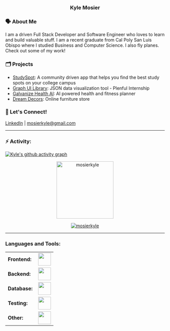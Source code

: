 <h3 align="center">Kyle Mosier</h3>

### 🗣️ About Me
I am a driven Full Stack Developer and Software Engineer who loves to learn and build valuable stuff. I am a recent graduate from Cal Poly San Luis Obispo where I studied Business and Computer Science. I also fly planes. Check out some of my work! 



### 🗂 Projects
- [StudySpot](https://github.com/mosierkyle/study-spot): A community driven app that helps you find the best study spots on your college campus
- [Graph UI Library](https://github.com/mosierkyle/Graph_UI_LIbrary): JSON data visualization tool - Plenful Internship 
- [Galvanize Health AI](https://github.com/mosierkyle/galvanize-health-ai): AI powered health and fitness planner
- [Dream Decors](https://github.com/mosierkyle/dream-decors): Online furniture store


  
### 💬 Let's Connect!
[LinkedIn](https://www.linkedin.com/in/kylemosier/) | mosierkyle@gmail.com


---

### ⚡ Activity:
[![Kyle's github activity graph](https://github-readme-activity-graph.vercel.app/graph?username=mosierkyle&bg_color=100f0f&color=4c5e9e&line=4c569e&point=403e41&area=true&hide_border=true)](https://github.com/mosierkyle/github-readme-activity-graph)

<div align="center">
  <a href="https://github.com/RResabala2015">
    <img height="180em" src="https://github-readme-stats.vercel.app/api/top-langs?username=mosierkyle&show_icons=true&locale=en&layout=compact&theme=tokyonight" alt="mosierkyle"/>
  </a>
</div>
<p align="center">
  <a href="https://github.com/mosierkyle">
    <img src="https://github-readme-streak-stats.herokuapp.com/?user=mosierkyle&&theme=tokyonight" alt="mosierkyle" />
  </a>
</p>

------
<h3 align="left">Languages and Tools:</h3>

<table>
  <tr>
        <td style="font-weight: bold; padding-right: 10px; vertical-align: center;">Frontend:</td>
        <td><img height="40" src="https://skillicons.dev/icons?i=js,ts,react,nextjs,html,css,figma"/></td>
    </tr>
    <tr>
        <td style="font-weight: bold; padding-right: 10px; vertical-align: center; border: none;">Backend:</td>
        <td><img height="40" src="https://skillicons.dev/icons?i=py,nodejs,django,express,vite,prisma"/></td>
    </tr>
    <tr>
        <td style="font-weight: bold; padding-right: 10px; vertical-align: center; border: none;">Database:</td>
        <td><img height="40" src="https://skillicons.dev/icons?i=postgresql,mongodb,vercel"/></td>
    </tr>
    <tr>
        <td style="font-weight: bold; padding-right: 10px; vertical-align: center; border: none;">Testing:</td>
        <td><img height="40" src="https://skillicons.dev/icons?i=cypress,jest,pytest,"/></td>
    </tr>
    <tr>
        <td style="font-weight: bold; padding-right: 10px; vertical-align: center; border: none;">Other:</td>
        <td><img height="40" src="https://skillicons.dev/icons?i=aws,git,github,npm,vscode,webpack,webflow"/></td>
    </tr>
</table>

<!--
**mosierkyle/mosierkyle** is a ✨ _special_ ✨ repository because its `README.md` (this file) appears on your GitHub profile.

Here are some ideas to get you started:

- 🔭 I’m currently working on ...
- 🌱 I’m currently learning ...
- 👯 I’m looking to collaborate on ...
- 🤔 I’m looking for help with ...
- 💬 Ask me about ...
- 📫 How to reach me: ...
- 😄 Pronouns: ...
- ⚡ Fun fact: ...
-->
